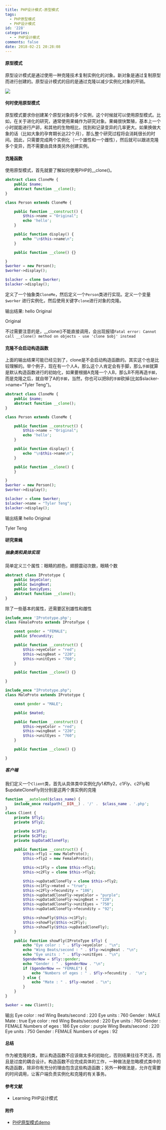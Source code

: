 ```yaml
---
title: PHP设计模式-原型模式
tags:
  - PHP原型模式
  - PHP设计模式
id: '228'
categories:
  - - PHP设计模式
comments: false
date: 2018-02-21 20:28:08
---
```


#### 原型模式

原型设计模式是通过使用一种克隆技术复制实例化的对象。新对象是通过复制原型而进行创建的。原型设计模式的目的是通过克隆以减少实例化对象的开销。

![](/uploads/2018/02/%E5%8E%9F%E5%9E%8B%E7%B1%BB%E5%9B%BE.png)

<!--more-->

#### 何时使用原型模式

原型模式要求你创建某个原型对象的多个实例，这个时候就可以使用原型模式。比如，在关于进化的研究，通常使用果蝇作为研究对象。果蝇很快繁殖，基本上一个小时就能进行产卵，和其他的生物相比，找到和记录变异的几率更大。如果换做大象的话（比如大象的孕育期长达22个月），那么整个研究过程将会消耗很长的时间。因此，只需要完成两个实例化（一个雄性和一个雌性），然后就可以跟进克隆多个变异，而不需要由具体类另外创建实例。

#### 克隆函数

使用原型模式，首先就要了解如何使用PHP的\_\_clone()。

```php
abstract class CloneMe {
    public $name;
    abstract function __clone();
}

class Person extends CloneMe {

    public function __construct() {
        $this->name = "Original";
        echo 'hello';
    }

    public function display() {
        echo "\n$this->name\n";
    }

    public function __clone() {}

}
$worker = new Person();
$worker->display();

$slacker = clone $worker;
$slacker->display();
```

定义了一个抽象类`CloneMe`，然后定义一个`Person`类进行实现。定义一个变量`$worker` 进行实例化，然后使用关键字`clone`进行对象的克隆。

输出结果: hello Original

Original

不过需要注意的是，\_\_clone()不能直接调用，会出现报错`Fatal error: Cannot call __clone() method on objects - use 'clone $obj' instead`

#### 克隆不会启动构造函数

上面的输出结果可能已经见到了，clone是不会启动构造函数的。其实这个也是比较理解的。举个例子，现在有一个人A，那么这个人肯定会有手脚，那么`手脚`就算是默认构造函数进行的初始化，如果要根据A克隆一个人B，那么B不用再造`手脚`，而是克隆之后，就自带了A的`手脚`，当然，你也可以把B的`手脚`砍掉(比如$slacker->name="Tyler Teng")。

```php
abstract class CloneMe {
    public $name;
    abstract function __clone();
}

class Person extends CloneMe {

    public function __construct() {
        $this->name = "Original";
        echo 'hello';
    }

    public function display() {
        echo "\n$this->name\n";
    }

    public function __clone() {
    }

}
$worker = new Person();
$worker->display();

$slacker = clone $worker;
$slacker->name = "Tyler Teng";
$slacker->display();
```

输出结果 hello Original

Tyler Teng

#### 研究果蝇

##### 抽象类和具体实现

简单定义三个属性：眼睛的颜色，翅膀震动次数，眼睛个数

```php
abstract class IPrototype {
    public $eyeColor;
    public $wingBeat;
    public $uniyEyes;
    abstract function __clone();
}
```

除了一些基本的属性，还需要区别雄性和雌性

```php
include_once 'IPrototype.php';
class FemaleProto extends IProtoType {

    const gender = "FEMALE";
    public $fecundity;

    public function __construct() {
        $this->eyeColor = "red";
        $this->wingBeat = "220";
        $this->unitEyes = "760";
    }

    public function __clone() {}

}
```

```php
include_once "IPrototype.php";
class MaleProto extends IPrototype {

    const gender = "MALE";

    public $mated;

    public function __construct() {
        $this->eyeColor = "red";
        $this->wingBeat = "220";
        $this->unitEyes = "760";
    }

    public function __clone() {}

}
```

##### 客户端

我们定义一个`Client`类，首先从具体类中实例化$fly1和$fly2，$c1Fly、$c2Fly和$updateCloneFly则分别是这两个类实例的克隆

```php
function __autoload($class_name) {
    include_once realpath(__DIR__) . '/' .  $class_name . '.php';
}
class Client {
    private $fly1;
    private $fly2;

    private $c1Fly;
    private $c2Fly;
    private $upDatadCloneFly;

    public function __construct() {
        $this->fly1 = new MaleProto();
        $this->fly2 = new FemaleProto();

        $this->c1Fly = clone $this->fly1;
        $this->c2Fly = clone $this->fly2;

        $this->upDatadCloneFly = clone $this->fly2;
        $this->c1Fly->mated = "true";
        $this->c2Fly->fecundity = "186";
        $this->upDatadCloneFly->eyeColor = "purple";
        $this->upDatadCloneFly->wingBeat = "220";
        $this->upDatadCloneFly->unitEyes = "750";
        $this->upDatadCloneFly->fecundity = "92";

        $this->showFly($this->c1Fly);
        $this->showFly($this->c2Fly);
        $this->showFly($this->upDatadCloneFly);
    }

    public function showFly(IProtoType $fly) {
        echo "Eye color : " . $fly->eyeColor . "\n";
        echo "Wing Beats/second : " . $fly->wingBeat . "\n";
        echo "Eye units : " . $fly->unitEyes . "\n";
        $genderNow = $fly::gender;
        echo "Gender : " . $genderNow . "\n";
        if ($genderNow == "FEMALE") {
            echo "Numbers of eges : " . $fly->fecundity .  "\n";
        } else {
            echo "Mate : " . $fly->mated . "\n";
        }
    }
}

$woker = new Client();
```

输出 Eye color : red Wing Beats/second : 220 Eye units : 760 Gender : MALE Mate : true Eye color : red Wing Beats/second : 220 Eye units : 760 Gender : FEMALE Numbers of eges : 186 Eye color : purple Wing Beats/second : 220 Eye units : 750 Gender : FEMALE Numbers of eges : 92

#### 总结

作为被克隆的类，默认构造函数不应该做太多的初始化，否则结果往往不灵活，而且是过度的耦合设计。构造函数不应完成具体的工作，一种做法是忽略模式类中的构造函数，除非你有充分的理由包含这些构造函数；另外一种做法是，允许在需要的时间调用，让客户端负责实例化和克隆的有关事务。

#### 参考文献

*   Learning PHP设计模式

#### 附件

*   [PHP原型模式demo](/uploads/2018/02/test2.zip)